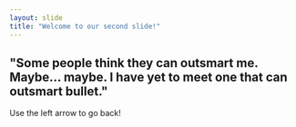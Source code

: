 ```yaml
---
layout: slide
title: "Welcome to our second slide!"
---
```

"Some people think they can outsmart me. Maybe... maybe. I have yet to meet one that can outsmart bullet."
---
Use the left arrow to go back!
